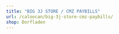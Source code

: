 ```yaml
---
title: "BIG 3J STORE / CMZ PAYBILLS"
url: /caloocan/big-3j-store-cmz-paybills/
shop: Dorfladen
---
```

